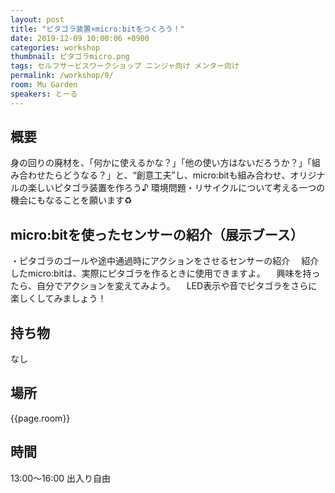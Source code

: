 ```yaml
---
layout: post
title: "ピタゴラ装置×micro:bitをつくろう！"
date: 2019-12-09 10:00:06 +0900
categories: workshop
thumbnail: ピタゴラmicro.png
tags: セルフサービスワークショップ ニンジャ向け メンター向け
permalink: /workshop/9/
room: Mu Garden
speakers: とーる
---
```

## 概要
身の回りの廃材を、「何かに使えるかな？」「他の使い方はないだろうか？」「組み合わせたらどうなる？」と、“創意工夫”し、micro:bitも組み合わせ、オリジナルの楽しいピタゴラ装置を作ろう♪
環境問題・リサイクルについて考える一つの機会にもなることを願います♻️

## micro:bitを使ったセンサーの紹介（展示ブース）
・ピタゴラのゴールや途中通過時にアクションをさせるセンサーの紹介
　紹介したmicro:bitは、実際にピタゴラを作るときに使用できますよ。
　興味を持ったら、自分でアクションを変えてみよう。
　LED表示や音でピタゴラをさらに楽しくしてみましょう！

## 持ち物
なし

## 場所
{{page.room}}
## 時間
13:00～16:00
出入り自由
